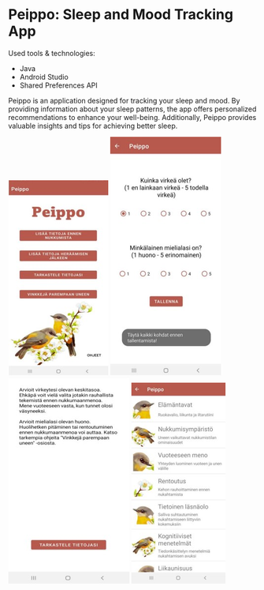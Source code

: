# Peippo: Sleep and Mood Tracking App

Used tools & technologies:
- Java
- Android Studio
- Shared Preferences API

Peippo is an application designed for tracking your sleep and mood. By providing information about your sleep patterns, the app offers personalized recommendations to enhance your well-being. Additionally, Peippo provides valuable insights and tips for achieving better sleep.

<img src="peippo.jpg" width="203">
<img src="kysely.jpg" width="225">
<img src="palaute.jpg" width="246">
<img src="vinkit.jpg" width="191">
